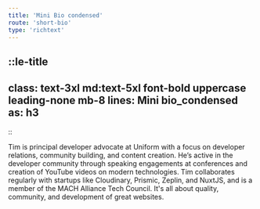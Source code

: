 ```yaml
---
title: 'Mini Bio condensed'
route: 'short-bio'
type: 'richtext'
---
```


::le-title
---
class: text-3xl md:text-5xl font-bold uppercase leading-none mb-8
lines: Mini bio_condensed
as: h3
---
::

<p class="text-xl mb-8 leading-relaxed">
  Tim is principal developer advocate at Uniform with a focus on developer relations, community building, and content creation. He’s active in the developer community through speaking engagements at conferences and creation of YouTube videos on modern technologies. Tim collaborates regularly with startups like Cloudinary, Prismic, Zeplin, and NuxtJS, and is a member of the MACH Alliance Tech Council. It's all about quality, community, and development of great websites.
</p>